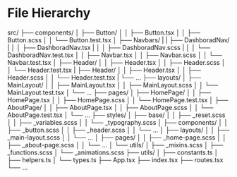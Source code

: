 # File Hierarchy

src/
├── components/
│   ├── Button/
│   │   ├── Button.tsx
│   │   ├── Button.scss
│   │   └── Button.test.tsx
│   ├── Navbars/
|   |   ├── DashboradNav/
|   │   │   ├── DashboradNav.tsx
|   │   │   ├── DashboradNav.scss
|   │   │   └── DashboradNav.test.tsx
│   │   ├── Navbar.tsx
│   │   ├── Navbar.scss
│   │   └── Navbar.test.tsx
│   ├── Header/
│   │   ├── Header.tsx
│   │   ├── Header.scss
│   │   └── Header.test.tsx
|   ├── Header/
│   │   ├── Header.tsx
│   │   ├── Header.scss
│   │   └── Header.test.tsx
|   └── ...
├── layouts/
│   ├── MainLayout/
│   │   ├── MainLayout.tsx
│   │   ├── MainLayout.scss
│   │   └── MainLayout.test.tsx
│   └── ...
├── pages/
│   ├── HomePage/
│   │   ├── HomePage.tsx
│   │   ├── HomePage.scss
│   │   └── HomePage.test.tsx
│   ├── AboutPage/
│   │   ├── AboutPage.tsx
│   │   ├── AboutPage.scss
│   │   └── AboutPage.test.tsx
│   └── ...
├── styles/
│   ├── base/
│   │   ├── _reset.scss
│   │   ├── _variables.scss
│   │   └── _typography.scss
│   ├── components/
│   │   ├── _button.scss
│   │   ├── _header.scss
│   │   └── ...
│   ├── layouts/
│   │   ├── _main-layout.scss
│   │   └── ...
│   ├── pages/
│   │   ├── _home-page.scss
│   │   ├── _about-page.scss
│   │   └── ...
│   └── utils/
│       ├── _mixins.scss
│       ├── _functions.scss
│       └── _animations.scss
├── utils/
│   ├── constants.ts
│   ├── helpers.ts
│   └── types.ts
├── App.tsx
├── index.tsx
├── routes.tsx
└── ...

